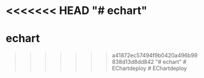 <<<<<<< HEAD
"# echart" 
=======
# echart
>>>>>>> a41872ec57494f9b0420a496b99838d13d8dd842
"# echart" 
#   E C h a r t d e p l o y  
 #   E C h a r t d e p l o y  
 